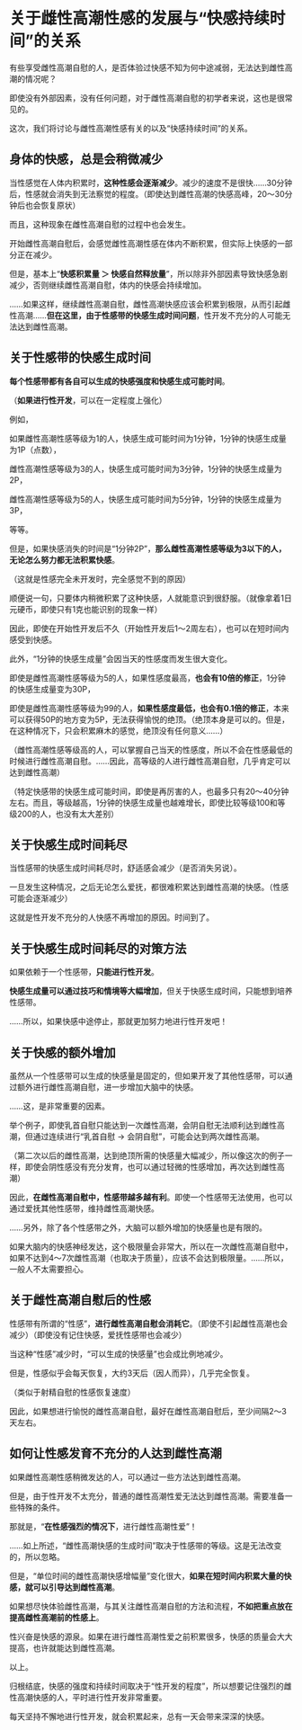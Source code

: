 # 关于雌性高潮性感的发展与“快感持续时间”的关系 [​](#关于雌性高潮性感的发展与-快感持续时间-的关系)

有些享受雌性高潮自慰的人，是否体验过快感不知为何中途减弱，无法达到雌性高潮的情况呢？

即使没有外部因素，没有任何问题，对于雌性高潮自慰的初学者来说，这也是很常见的。

这次，我们将讨论与雌性高潮性感有关的以及“快感持续时间”的关系。

## 身体的快感，总是会稍微减少 [​](#身体的快感-总是会稍微减少)

当性感觉在人体内积累时，**这种性感会逐渐减少**。减少的速度不是很快……30分钟后，性感就会消失到无法察觉的程度。（即使达到雌性高潮的快感高峰，20～30分钟后也会恢复原状）

而且，这种现象在雌性高潮自慰的过程中也会发生。

开始雌性高潮自慰后，会感觉雌性高潮性感在体内不断积累，但实际上快感的一部分正在减少。

但是，基本上“**快感积累量 ＞ 快感自然释放量**”，所以除非外部因素导致快感急剧减少，否则继续雌性高潮自慰，体内的快感会持续增加。

……如果这样，继续雌性高潮自慰，雌性高潮快感应该会积累到极限，从而引起雌性高潮……**但在这里，由于性感带的快感生成时间问题**，性开发不充分的人可能无法达到雌性高潮。

## 关于性感带的快感生成时间 [​](#关于性感带的快感生成时间)

**每个性感带都有各自可以生成的快感强度和快感生成可能时间**。

（**如果进行性开发**，可以在一定程度上强化）

例如，

如果雌性高潮性感等级为1的人，快感生成可能时间为1分钟，1分钟的快感生成量为1P（点数），

雌性高潮性感等级为3的人，快感生成可能时间为3分钟，1分钟的快感生成量为2P，

雌性高潮性感等级为5的人，快感生成可能时间为5分钟，1分钟的快感生成量为3P，

等等。

但是，如果快感消失的时间是“1分钟2P”，**那么雌性高潮性感等级为3以下的人，无论怎么努力都无法积累快感**。

（这就是性感完全未开发时，完全感觉不到的原因）

顺便说一句，只要体内稍微积累了这种快感，人就能意识到很舒服。（就像拿着1日元硬币，即使只有1克也能识别的现象一样）

因此，即使在开始性开发后不久（开始性开发后1～2周左右），也可以在短时间内感受到快感。

此外，“1分钟的快感生成量”会因当天的性感度而发生很大变化。

即使是雌性高潮性感等级为5的人，如果性感度最高，**也会有10倍的修正**，1分钟的快感生成量变为30P，

即使是雌性高潮性感等级为99的人，**如果性感度最低，也会有0.1倍的修正**，本来可以获得50P的地方变为5P，无法获得愉悦的绝顶。（绝顶本身是可以的。但是，在这种情况下，只会积累麻木的感觉，绝顶没有任何意义……）

（雌性高潮性感等级高的人，可以掌握自己当天的性感度，所以不会在性感最低的时候进行雌性高潮自慰。……因此，高等级的人进行雌性高潮自慰，几乎肯定可以达到雌性高潮）

（特定快感带的快感生成可能时间，即使是再厉害的人，也最多只有20～40分钟左右。而且，等级越高，1分钟的快感生成量也越难增长，即使比较等级100和等级200的人，也没有太大差别）

## 关于快感生成时间耗尽 [​](#关于快感生成时间耗尽)

当性感带的快感生成时间耗尽时，舒适感会减少（是否消失另说）。

一旦发生这种情况，之后无论怎么爱抚，都很难积累达到雌性高潮的快感。（性感可能会逐渐减少）

这就是性开发不充分的人快感不再增加的原因。时间到了。

## 关于快感生成时间耗尽的对策方法 [​](#关于快感生成时间耗尽的对策方法)

如果依赖于一个性感带，**只能进行性开发**。

**快感生成量可以通过技巧和情境等大幅增加**，但关于快感生成时间，只能想到培养性感带。

……所以，如果快感中途停止，那就更加努力地进行性开发吧！

## 关于快感的额外增加 [​](#关于快感的额外增加)

虽然从一个性感带可以生成的快感量是固定的，但如果开发了其他性感带，可以通过额外进行雌性高潮自慰，进一步增加大脑中的快感。

……这，是非常重要的因素。

举个例子，即使乳首自慰只能达到一次雌性高潮，会阴自慰无法顺利达到雌性高潮，但通过连续进行“乳首自慰 → 会阴自慰”，可能会达到两次雌性高潮。

（第二次以后的雌性高潮，达到绝顶所需的快感量大幅减少，所以像这次的例子一样，即使会阴性感没有充分发育，也可以通过轻微的性感增加，再次达到雌性高潮）

因此，**在雌性高潮自慰中，性感带越多越有利**。即使一个性感带无法使用，也可以通过爱抚其他性感带，维持雌性高潮快感。

……另外，除了各个性感带之外，大脑可以额外增加的快感量也是有限的。

如果大脑内的快感神经发达，这个极限量会非常大，所以在一次雌性高潮自慰中，如果不达到4～7次雌性高潮（也取决于质量），应该不会达到极限量。……所以，一般人不太需要担心。

## 关于雌性高潮自慰后的性感 [​](#关于雌性高潮自慰后的性感)

性感带有所谓的“性感”，**进行雌性高潮自慰会消耗它**。（即使不引起雌性高潮也会减少）（即使没有记住快感，爱抚性感带也会减少）

当这种“性感”减少时，“可以生成的快感量”也会成比例地减少。

但是，性感似乎会每天恢复，大约3天后（因人而异），几乎完全恢复。

（类似于射精自慰的性感恢复速度）

因此，如果想进行愉悦的雌性高潮自慰，最好在雌性高潮自慰后，至少间隔2～3天左右。

## 如何让性感发育不充分的人达到雌性高潮 [​](#如何让性感发育不充分的人达到雌性高潮)

如果雌性高潮性感稍微发达的人，可以通过一些方法达到雌性高潮。

但是，由于性开发不太充分，普通的雌性高潮性爱无法达到雌性高潮。需要准备一些特殊的条件。

那就是，“**在性感强烈的情况下**，进行雌性高潮性爱”！

……如上所述，“雌性高潮快感的生成时间”取决于性感带的等级。这是无法改变的，所以忽略。

但是，“单位时间的雌性高潮快感增幅量”变化很大，**如果在短时间内积累大量的快感，就可以引导达到雌性高潮**。

如果想尽快体验雌性高潮，与其关注雌性高潮自慰的方法和流程，**不如把重点放在提高雌性高潮前的性感上**。

性兴奋是快感的源泉。如果在进行雌性高潮性爱之前积累很多，快感的质量会大大提高，也许就能达到雌性高潮。

以上。

归根结底，快感的强度和持续时间取决于“性开发的程度”，所以想要记住强烈的雌性高潮快感的人，平时进行性开发非常重要。

每天坚持不懈地进行性开发，就会积累起来，总有一天会带来深深的快感。